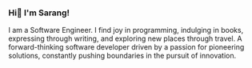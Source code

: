 ### Hi👋 I'm Sarang! 
I am a Software Engineer.  I find joy in programming, indulging in books, expressing through writing, and exploring new places through travel.
A forward-thinking software developer driven by a passion for pioneering solutions, constantly pushing boundaries in the pursuit of innovation.
<!--
**Sarang-Pitale/Sarang-Pitale** is a ✨ _special_ ✨ repository because its `README.md` (this file) appears on your GitHub profile.

Here are some ideas to get you started:

- 🔭 I’m currently working on ...
- 🌱 I’m currently learning ...
- 👯 I’m looking to collaborate on ...
- 🤔 I’m looking for help with ...
- 💬 Ask me about ...
- 📫 How to reach me: ...
- 😄 Pronouns: ...
- ⚡ Fun fact: ...
-->
